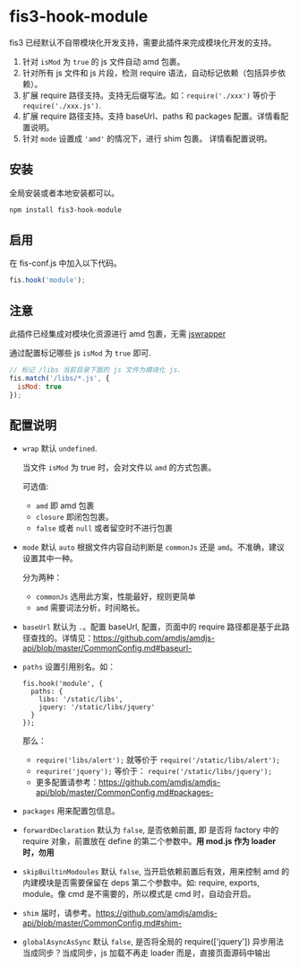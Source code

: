 # fis3-hook-module

fis3 已经默认不自带模块化开发支持，需要此插件来完成模块化开发的支持。

1. 针对 `isMod` 为 `true` 的 js 文件自动 amd 包裹。
2. 针对所有 js 文件和 js 片段，检测 require 语法，自动标记依赖（包括异步依赖）。
3. 扩展 require 路径支持。支持无后缀写法。如：`require('./xxx')` 等价于 `require('./xxx.js')`.
4. 扩展 require 路径支持。支持 baseUrl、paths 和 packages 配置。详情看配置说明。
5. 针对 `mode` 设置成 `'amd'` 的情况下，进行 shim 包裹。 详情看配置说明。

## 安装

全局安装或者本地安装都可以。

```bash
npm install fis3-hook-module
```

## 启用

在 fis-conf.js 中加入以下代码。

```javascript
fis.hook('module');
```

## 注意

此插件已经集成对模块化资源进行 amd 包裹，无需 [jswrapper](https://github.com/fex-team/fis-postprocessor-jswrapper)

通过配置标记哪些 js `isMod` 为 `true` 即可.

```javascript
// 标记 /libs 当前目录下面的 js 文件为模块化 js.
fis.match('/libs/*.js', {
  isMod: true
});
```

## 配置说明

* `wrap` 默认 `undefined`.
  
  当文件 `isMod` 为 true 时，会对文件以 `amd` 的方式包裹。

  可选值:
  
  - `amd` 即 amd 包裹
  - `closure` 即闭包包裹。
  - `false` 或者 `null` 或者留空时不进行包裹
* `mode` 默认 `auto` 根据文件内容自动判断是 `commonJs` 还是 `amd`。不准确，建议设置其中一种。
  
  分为两种：
  
  - `commonJs` 选用此方案，性能最好，规则更简单
  - `amd` 需要词法分析，时间略长。
* `baseUrl` 默认为 `.`。配置 baseUrl, 配置，页面中的 require 路径都是基于此路径查找的。详情见：https://github.com/amdjs/amdjs-api/blob/master/CommonConfig.md#baseurl-
* `paths` 设置引用别名。如：
  
  ```
  fis.hook('module', {
    paths: {
      libs: '/static/libs',
      jquery: '/static/libs/jquery'
    }
  });
  ```
  那么：
  
  - `require('libs/alert');` 就等价于 `require('/static/libs/alert');`
  - `requrire('jquery');`  等价于： `require('/static/libs/jquery');`
  - 更多配置请参考：https://github.com/amdjs/amdjs-api/blob/master/CommonConfig.md#packages-
 * `packages` 用来配置包信息。
 * `forwardDeclaration` 默认为 `false`, 是否依赖前置, 即 是否将 factory 中的 require 对象，前置放在 define 的第二个参数中。**用  mod.js 作为 loader 时，勿用**
 * `skipBuiltinModoules` 默认 `false`, 当开启依赖前置后有效，用来控制 amd 的内建模块是否需要保留在 deps 第二个参数中。如: require, exports, module。像 cmd 是不需要的，所以模式是 cmd 时，自动会开启。
 * `shim` 届时，请参考。https://github.com/amdjs/amdjs-api/blob/master/CommonConfig.md#shim-
 * `globalAsyncAsSync` 默认 `false`, 是否将全局的 require(['jquery']) 异步用法当成同步？当成同步，js 加载不再走 loader 而是，直接页面源码中输出 <script> 标签到页面，用 <script> 来加载。
 * `extList` 默认值为 `['.js', '.coffee', '.jsx', '.es6']`, 用来设置无后缀引用模块时，对模块的定义的文件查找顺序，如： require('./main'), 查找顺序为：require('./main.js') require('./main.coffee') require('./main.jsx')

```javascript

fis.hook('module', {

  // 可以通过设置此值来给 js 文件进行包裹。
  // 
  // 可选值：
  // - `amd` 即 amd 包裹
  // - `closure` 即闭包包裹。
  // - 留空时不进行处理，isMod 为 true 的文件除外。isMod 为 true 的文件，会进行 amd 方式包裹。
  wrap: '',

  // 分为两种：
  //
  // `commonJs` 选用此方案，性能最好，规则更简单
  // `amd` 需要词法分析，时间略长。
  //  当设置为 auto 的时候，程序自动判断。
  mode: 'auto',

  // 配置 baseUrl, 配置，页面中的 require 路径都是基于此路径查找的。
  // https://github.com/amdjs/amdjs-api/blob/master/CommonConfig.md#baseurl-
  // baseUrl: '.',

  // 可以给项目中的路径或者文件建立别名。
  // 
  // {
  //   libs: '/static/libs',
  //   jquery: '/static/libs/jquery'
  // }
  // 
  // 那么:
  // 
  // require('libs/alert'); 就等价于 require('/static/libs/alert');
  // requrire('jquery');  等价于： require('/static/libs/jquery');

  // 更多信息请参考。https://github.com/amdjs/amdjs-api/blob/master/CommonConfig.md#paths-
  // paths: {},

  // 后续补充
  // 届时，请参考。https://github.com/amdjs/amdjs-api/blob/master/CommonConfig.md#packages-
  // packages: [],
  
  // 是否依赖前置
  // 即 是否将 factory 中的 require 对象，前置放在 define 的第二个参数中。
  // 对于 amd loader 来说可以免去解析 factory 的操作。推荐给用  amd loader。
  // !!! 用  mod.js 作为 loader 时，勿用!!!!
  forwardDeclaration: false,

  // 当开启依赖前置后有效，用来控制 amd 的内建模块是否需要保留在 deps 第二个参数中。
  // 如: require, exports, module
  // 像 cmd 是不需要的，所以模式是 cmd 时，自动会开启。
  skipBuiltinModoules: false,

  // 当 mod 为 amd 时，以下配置才有效。
  
  // 届时，请参考。https://github.com/amdjs/amdjs-api/blob/master/CommonConfig.md#shim-
  // shim: null,
  
  // 是否将全局的 require(['jquery']) 异步用法当成同步？
  // 当成同步，js 加载不再走 loader 而是，直接页面源码中输出 <script> 标签到页面，用 <script> 来加载。
  globalAsyncAsSync: false,

  // 用来设置无后缀引用模块时，对模块的定义的文件查找顺序。
  // 如： require('./main')
  // 查找顺序为：require('./main.js') require('./main.coffee') require('./main.jsx')
  // extList: ['.js', '.coffee', '.jsx']
});
```
